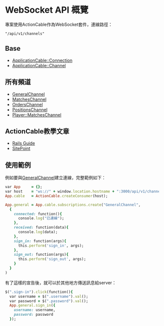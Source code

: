 # WebSocket API 概覽

專案使用ActionCable作為WebSocket套件，連線路徑：

```
"/api/v1/channels"
```

## Base

- [ApplicationCable::Connection](/rdoc/ApplicationCable/Connection.html)
- [ApplicationCable::Channel](/rdoc/ApplicationCable/Channel.html)

## 所有頻道

- [GeneralChannel](/rdoc/GeneralChannel.html)
- [MatchesChannel](/rdoc/MatchesChannel.html)
- [OrdersChannel](/rdoc/OrdersChannel.html)
- [PositionsChannel](/rdoc/PositionsChannel.html)
- [Player::MatchesChannel](/rdoc/Player/MatchesChannel.html)

## ActionCable教學文章

- [Rails Guide](http://edgeguides.rubyonrails.org/action_cable_overview.html)
- [SitePoint](https://www.sitepoint.com/action-cable-and-websockets-an-in-depth-tutorial/)

## 使用範例

例如要與[GeneralChannel](/rdoc/GeneralChannel.html)建立連線，完整範例如下：

```ruby
var App     = {};
var host    = "ws://" + window.location.hostname + ":3000/api/v1/channels";
App.cable   = ActionCable.createConsumer(host);

App.general = App.cable.subscriptions.create("GeneralChannel",
  {
    connected: function(){
      console.log("已連線");
    },
    received: function(data){
      console.log(data);
    },
    sign_in: function(args){
      this.perform('sign_in', args);
    },
    sign_out: function(args){
      this.perform('sign_out', args);
    }
  }
)
```

有了這樣的宣告後，就可以於其他地方傳送訊息給server：

```ruby
$(".sign-in").click(function(){
  var username = $(".username").val();
  var password = $(".password").val();
  App.general.sign_in({
    username: username,
    password: password
  });
```

